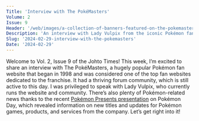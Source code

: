 ```yaml
---
Title: 'Interview with The PokéMasters'
Volume: 2
Issue: 9
Header: '/web/images/a-collection-of-banners-featured-on-the-pokemasters-between-1998-and-2024.png'
Description: 'An interview with Lady Vulpix from the iconic Pokémon fan website: The PokéMasters, which opened in 1998! We also have all the latest news from the recent Pokémon Presents presentation!'
Slug: '2024-02-29-interview-with-the-pokemasters'
Date: '2024-02-29'
---
```

Welcome to Vol. 2, Issue 9 of the Johto Times! This week, I’m excited to share an interview with The PokéMasters, a hugely popular Pokémon fan website that began in 1998 and was considered one of the top fan websites dedicated to the franchise. It had a thriving forum community, which is still active to this day. I was privileged to speak with Lady Vulpix, who currently runs the website and community.
There’s also plenty of Pokémon-related news thanks to the recent [Pokémon Presents presentation](https://www.youtube.com/watch?v=TNl7YxERV_8) on Pokémon Day, which revealed information on new titles and updates for Pokémon games, products, and services from the company. Let’s get right into it!